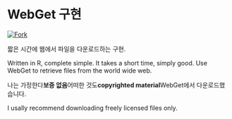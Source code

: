 <!-- # WebGet  [![GitHub forks](https://img.shields.io/github/forks/Tyler887/WebGet?label=Fork&style=social)](https://github.com/Tyler887/WebGet/fork)  The implementation to download files from the Web, in a short time.  Written in R, complete simple. It takes a short time, simply good. Use WebGet to retrieve files from the world wide web.    I assume **no warranty** for any **copyrighted material** downloaded on WebGet. I usally recommend downloading freely licensed files only. <br />https://github.com?Tyler887/WebGet/commit/main/ -->

# WebGet 구현

[![Fork](https://img.shields.io/github/forks/Tyler887/WebGet?label=Fork&style=social)](https://github.com/Tyler887/WebGet/fork)

짧은 시간에 웹에서 파일을 다운로드하는 구현.

Written in R, complete simple. It takes a short time, simply good. Use WebGet to retrieve files from the world wide web.

나는 가정한다**보증 없음**어떠한 것도**copyrighted material**WebGet에서 다운로드했습니다.

I usally recommend downloading freely licensed files only.
